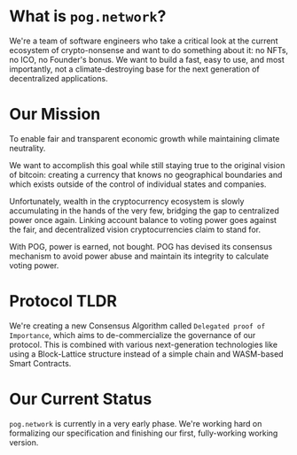 # What is `pog.network`?

We're a team of software engineers who take a critical look at the current ecosystem of crypto-nonsense and want to do something about it: no NFTs, no ICO, no Founder's bonus.
We want to build a fast, easy to use, and most importantly, not a climate-destroying base for the next generation of decentralized applications.

# Our Mission

To enable fair and transparent economic growth while maintaining climate neutrality.

We want to accomplish this goal while still staying true to the original vision of bitcoin: creating a currency that knows no geographical boundaries and which exists outside of the control of individual states and companies.

Unfortunately, wealth in the cryptocurrency ecosystem is slowly accumulating in the hands of the very few, bridging the gap to centralized power once again. Linking account balance to voting power goes against the fair, and decentralized vision cryptocurrencies claim to stand for.

With POG, power is earned, not bought.
POG has devised its consensus mechanism to avoid power abuse and maintain its integrity to calculate voting power.

# Protocol TLDR

We're creating a new Consensus Algorithm called `Delegated proof of Importance`, which aims to de-commercialize the governance of our protocol. This is combined with various next-generation technologies like using a Block-Lattice structure instead of a simple chain and WASM-based Smart Contracts.

# Our Current Status

`pog.network` is currently in a very early phase. We're working hard on formalizing our specification and finishing our first, fully-working working version.
